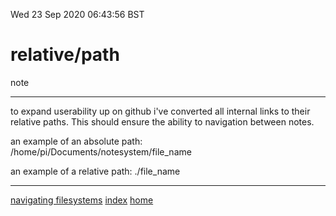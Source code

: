 Wed 23 Sep 2020 06:43:56 BST

# relative/path

note
___
to expand userability up on github i've converted all internal links to their relative paths. This should ensure the ability to navigation between notes.


an example of an absolute path: /home/pi/Documents/notesystem/file_name

an example of a relative path: ./file_name
___

[navigating filesystems](https://opensource.com/article/19/8/navigating-filesystem-relative-paths)
[index](./index-file.md)
[home](./home.md) 

